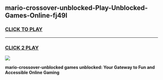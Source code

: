 
## mario-crossover-unblocked-Play-Unblocked-Games-Online-fj49l
<h3>
<a href="https://premium76.site?title=mario-crossover-unblocked&ref=25A">CLICK TO PLAY</a></h3>
<hr>

<h3>
<a href="https://premium76.site?title=mario-crossover-unblocked&ref=25A">CLICK 2 PLAY</a>
  
</h3>

<a href="https://premium76.site?title=mario-crossover-unblocked&ref=25A"><img src="https://clearcache.store/games.png"></a>


**mario-crossover-unblocked games unblocked: Your Gateway to Fun and Accessible Online Gaming**

